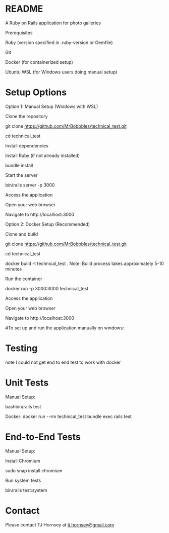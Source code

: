 # README
A Ruby on Rails application for photo galleries

Prerequisites

Ruby (version specified in .ruby-version or Gemfile)

Git

Docker (for containerized setup)

Ubuntu WSL (for Windows users doing manual setup)

# Setup Options
Option 1: Manual Setup (Windows with WSL)

Clone the repository

git clone https://github.com/MrBobbbles/technical_test.git

cd technical_test

Install dependencies

Install Ruby (if not already installed)

bundle install

Start the server

bin/rails server -p 3000

Access the application

Open your web browser

Navigate to http://localhost:3000


Option 2: Docker Setup (Recommended)

Clone and build

git clone https://github.com/MrBobbbles/technical_test.git

cd technical_test

docker build -t technical_test .
Note: Build process takes approximately 5-10 minutes

Run the container

docker run -p 3000:3000 technical_test

Access the application

Open your web browser

Navigate to http://localhost:3000

#To set up and run the application manually on windows:

# Testing

note I could not get end to end test to work with docker

# Unit Tests

Manual Setup:

bashbin/rails test

Docker:
docker run --rm technical_test bundle exec rails test

# End-to-End Tests

Manual Setup:

Install Chromium 

sudo snap install chromium

Run system tests

bin/rails test:system

# Contact
Please contact TJ Hornsey at tj.hornsey@gmail.com
